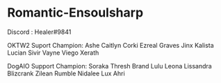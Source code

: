 # Romantic-Ensoulsharp
Discord : Healer#9841

OKTW2 Suport Champion:
Ashe
Caitlyn
Corki
Ezreal
Graves
Jinx
Kalista
Lucian
Sivir
Vayne
Viego
Xerath

DogAIO Support Champion:
Soraka
Thresh
Brand
Lulu
Leona
Lissandra
Blizcrank
Zilean
Rumble
Nidalee
Lux
Ahri
